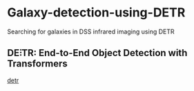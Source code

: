 # Galaxy-detection-using-DETR
Searching for galaxies in DSS infrared imaging using DETR

## DE⫶TR: End-to-End Object Detection with Transformers

[detr](https://github.com/facebookresearch/detr/raw/master/.github/DETR.png)
